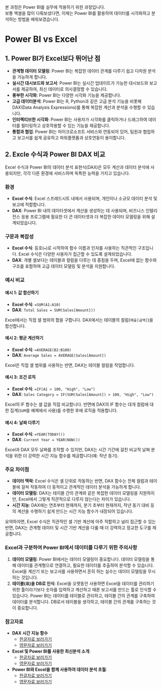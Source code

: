 본 과정은 Power BI를 실무에 적용하기 위한 과정입니다.  
보통 엑셀을 많이 다뤄보셨다면, 이제는 Power BI를 활용하여 데이터를 시각화하고 분석하는 방법을 배워보겠습니다.

# Power BI vs Excel
## 1. Power BI가 Excel보다 뛰어난 점
- **관계형 데이터 모델링**: Power BI는 복잡한 데이터 관계를 다루기 쉽고 다차원 분석을 가능하게 합니다.
- **실시간 대시보드와 보고서**: Power BI는 실시간 업데이트가 가능한 대시보드와 보고서를 제공하여, 최신 데이터로 의사결정할 수 있습니다.
- **풍부한 시각화**: Power BI는 다양한 시각화 기능을 제공합니다.
- **고급 데이터분석**: Power BI는 R, Python과 같은 고급 분석 기능을 비롯해 DAX(Data Analysis Expressions)를 통해 복잡한 계산과 분석을 수행할 수 있습니다.
- **인터렉티브한 시각화**: Power BI는 사용자가 시각화를 클릭하거나 드래그하여 데이터를 필터링하고 상호작용할 수 있는 기능을 제공합니다.
- **통합과 협업**: Power BI는 마이크로소프트 서비스와 연동되어 있어, 팀원과 협업하고 보고서를 쉽게 공유하고 파워플랫폼과 상호연동이 용이합니다.

## 2. Excle 수식과 Power BI DAX 비교
Excel 수식과 Power BI의 데이터 분석 표현식(DAX)은 모두 계산과 데이터 분석에 사용되지만, 각각 다른 환경에 서비스하며 독특한 능력을 가지고 있습니다.  

### 환경
- **Excel 수식**: Excel 스프레드시트 내에서 사용되며, 개인이나 소규모 데이터 분석 및 보고에 적합합니다.
- **DAX**: Power BI 내의 데이터셋에서 계산을 생성하는 데 사용되며, 비즈니스 인텔리전스 응용 프로그램에 필요한 더 큰 데이터셋과 더 복잡한 데이터 모델링을 위해 설계되었습니다.

### 구문과 복잡성
- **Excel 수식**: 등호(`=`)로 시작하여 함수 이름과 인자를 사용하는 직관적인 구조입니다. Excel 수식은 다양한 사용자가 접근할 수 있도록 설계되었습니다.
- **DAX**: 개별 셀보다는 테이블과 컬럼을 다루는 데 중점을 두며, Excel에 없는 함수와 구조를 포함하여 고급 데이터 모델링 및 분석을 지원합니다.

### 예시 비교

#### 예시 1: 값 합산하기
- **Excel 수식**: `=SUM(A1:A10)`
- **DAX**: `Total Sales = SUM(Sales[Amount]))`

Excel에서는 직접 셀 범위의 합을 구합니다. DAX에서는 테이블의 컬럼(`매출[금액]`)을 합산합니다.  

#### 예시 2: 평균 계산하기
- **Excel 수식**: `=AVERAGE(B2:B100)`
- **DAX**: `Average Sales = AVERAGE(Sales[Amount])`

Excel은 직접 셀 범위를 사용하는 반면, DAX는 테이블 컬럼을 작업합니다.  

#### 예시 3: 조건 로직
- **Excel 수식**: `=IF(A1 > 100, "High", "Low")`
- **DAX**: `Sales Category = IF(SUM(Sales[Amount]) > 100, "High", "Low")`

Excel의 IF 함수는 셀 값을 직접 비교합니다. 반면에 DAX의 IF 함수는 대개 컬럼에 대한 집계(`SUM`을 예제에서 사용)를 수행한 후에 로직을 적용합니다.  

#### 예시 4: 날짜 다루기
- **Excel 수식**: `=YEAR(TODAY())`
- **DAX**: `Current Year = YEAR(NOW())`

Excel과 DAX 모두 날짜를 조작할 수 있지만, DAX는 시간 기간에 걸친 비교적 날짜 분석을 위한 더 강력한 시간 지능 함수를 제공합니다(예: 작년 동기).  

### 주요 차이점
- **데이터 맥락**: Excel 수식은 셀 단위로 작동하는 반면, DAX 함수는 전체 컬럼과 테이블에 걸쳐 작동하여 더 동적이고 관계적인 데이터 분석을 가능하게 합니다.
- **데이터 모델링**: DAX는 테이블 간의 관계와 같은 복잡한 데이터 모델링을 지원하지만, Excel에서 그렇게 직관적으로 다루지 않는다는 차이가 있습니다.
- **시간 지능**: DAX에는 연초부터 현재까지, 분기 초부터 현재까지, 작년 동기 대비 등의 계산을 수행하기 쉽게 만드는 시간 지능 함수가 내장되어 있습니다.

요약하자면, Excel 수식은 직관적인 셀 기반 계산에 아주 적합하고 널리 접근할 수 있는 반면, DAX는 관계형 데이터 및 시간 기반 계산을 다룰 때 더 강력하고 정교한 도구를 제공합니다. 

### Excel과 구분하여 Power BI에서 데이터를 다루기 위한 주의사항
1. **데이터 모델링**: Power BI에서는 데이터 모델링이 중요합니다. 데이터 모델링을 통해 데이터를 관계형으로 연결하고, 필요한 데이터를 추출하여 분석할 수 있습니다. Excel을 계산기 또는 보고서를 사용하면서 흔히 하는 실수는 데이터 모델링을 무시하는 것입니다.
2. **테이블(표)을 DB로 인식**: Excel을 오랫동안 사용하면 Excel을 데이터를 관리하기 위한 툴이라기보다 숫자를 입력하고 계산하고 때론 보고서를 만드는 툴로 인식할 수 있습니다. Power BI는 데이터를 테이블로 관리하고, 테이블 간의 관계를 구축하여 데이터를 분석합니다. DB로서 테이블을 생각하고, 테이블 간의 관계를 구축하는 것이 중요합니다.

### 참고자료
- **DAX 시간 지능 함수**
  - [한글자료 보러가기](https://learn.microsoft.com/ko-kr/dax/time-intelligence-functions-dax?WT.mc_id=DX-MVP-5005254)
  - [영문자료 보러가기](https://learn.microsoft.com/en-us/dax/time-intelligence-functions-dax?WT.mc_id=DX-MVP-5005254)
- **Excel 및 Power BI를 사용한 최신분석 소개**:
  - [한글자료 보러가기](https://learn.microsoft.com/ko-kr/training/modules/modern-analytics-intro/?WT.mc_id=DX-MVP-5005254)
  - [영문자료 보러가기](https://learn.microsoft.com/en-us/training/modules/modern-analytics-intro/?WT.mc_id=DX-MVP-5005254)
- **Power BI와 Excel을 함께 사용하여 데이터 분석 초월**:
  - [한글자료 보러가기](https://learn.microsoft.com/ko-kr/training/modules/modern-analytics-excel/?WT.mc_id=DX-MVP-5005254)
  - [영문자료 보러가기](https://learn.microsoft.com/en-us/training/modules/modern-analytics-excel/?WT.mc_id=DX-MVP-5005254)